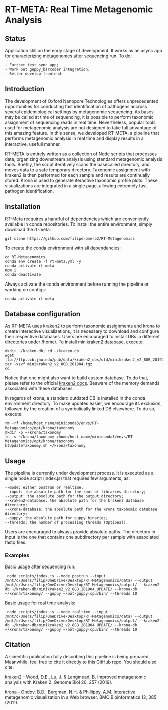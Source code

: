 # RT-META: Real Time Metagenomic Analysis

## Status
Application still on the early stage of development. It works as an async app for characterizing metagenomes after sequencing run. To do:

    - Further test sync app;
    - Work out guppy_barcoder integration;
    - Better develop frontend.

## Introduction
The development of Oxford Nanopore Technologies offers unprecedented opportunities for conducting fast identification of pathogens accross several epidemiological settings by metagenomic sequencing. As bases may be called at time of sequencing, it is possible to perform taxonomic assignment of sequencing reads in real time. Nevertheless, popular tools used for metagenomic analysis are not designed to take full advantage of this amazing feature. In this sense, we developed RT-META, a pipeline that performs metagenomic analysis in real time and display results in a interactive, usefull manner. 

RT-META is entirely written as a collection of Node scripts that processes data, organizing downstream analysis using standard metagenomic analysis tools. Briefily, the script iteratively scans the basecalled directory, and moves data to a safe temporary directory. Taxonomic assignment with kraken2 is then performed for each sample and results are continually stored. Krona is used to generate iteractive taxonomic profile plots. These visualizations are integrated in a single page, allowing extremely fast pathogen identification. 

## Installation
RT-Meta recquires a handful of dependencies which are conveniently available in conda repositories. To install the entire environment, simply download the rt-meta:

    git clone https://github.com/filiperomero2/RT-Metagenomics
    
To create the conda environment with all dependencies:

    cd RT-Metagenomics    
    conda env create -f rt-meta.yml -y
    conda activate rt-meta
    npm i
    conda deactivate

Always activate the conda environment before running the pipeline or working on configs:

    conda activate rt-meta

## Database configuration

As RT-META uses kraken2 to perform taxonomic assignments and krona to create interactive visualizations, it is necessary to download and configure their respective databases. Users are encouraged to install DBs in different directories under /home/. To install minikraken2 database, execute:

    mkdir ~/kraken-db; cd ~/kraken-db
    wget ftp://ftp.ccb.jhu.edu/pub/data/kraken2_dbs/old/minikraken2_v2_8GB_201904.tgz
    tar -xzvf minikraken2_v2_8GB_201904.tgz
    cd

Notice that one might also want to build custom database. To do that, please refer to the official <a href="https://github.com/DerrickWood/kraken2/wiki/Manual">kraken2 docs</a>. Beaware of the memory demands associated with these databases. 

In regards of krona, a standard outdated DB is installed in the conda environment directory. To make updates easier, we encourage its exclusion, followed by the creation of a symbolically linked DB elsewhere. To do so, execute:

    rm -rf /home/host_name/miniconda3/envs/RT-Metagenomics/opt/krona/taxonomy
    mkdir -p ~/krona/taxonomy
    ln -s ~/krona/taxonomy /home/host_name/miniconda3/envs/RT-Metagenomics/opt/krona/taxonomy
    ktUpdateTaxonomy.sh ~/krona/taxonomy

## Usage
The pipeline is currently under development process. It is executed as a single node script (index.js) that requires few arguments, as:

    --mode: either postrun or realtime;
    --input: the absolute path for the root of libraries directory;
    --output: the absolute path for the output directory;
    --kraken2-database: the absolute path for the kraken2 database directory;
    --krona-database: the absolute path for the krona taxonomic database directory;
    --guppy: the absolute path for guppy binaries;
    --threads: the number of processing threads (Optional).

Users are encouraged to always provide absolute paths. The directory in --input is the one that contains one subdirectory per sample with associated fastq files.


### Examples

Basic usage after sequencing run:

     node scripts/index.js --mode postrun --input /mnt/c/Users/filip/OneDrive/Desktop/RT-Metagenomics/data/ --output /mnt/c/Users/filip/OneDrive/Desktop/RT-Metagenomics/output/ --kraken2-db ~/kraken-db/minikraken2_v2_8GB_201904_UPDATE/ --krona-db ~/krona/taxonomy/ --guppy ~/ont-guppy-cpu/bin/ --threads 10

Basic usage for real time analysis:

     node scripts/index.js --mode realtime --input /mnt/c/Users/filip/OneDrive/Desktop/RT-Metagenomics/data/ --output /mnt/c/Users/filip/OneDrive/Desktop/RT-Metagenomics/output/ --kraken2-db ~/kraken-db/minikraken2_v2_8GB_201904_UPDATE/ --krona-db ~/krona/taxonomy/ --guppy ~/ont-guppy-cpu/bin/ --threads 10


## Citation

A scientific publication fully describing this pipeline is being prepared. Meanwhile, feel free to cite it directly to this GitHub repo. You should also cite:

<a href="https://doi.org/10.1186/s13059-019-1891-0">kraken2</a> - Wood, D.E., Lu, J. & Langmead, B. Improved metagenomic analysis with Kraken 2. Genome Biol 20, 257 (2019). 

<a href="https://doi.org/10.1186/1471-2105-12-385">krona</a> - Ondov, B.D., Bergman, N.H. & Phillippy, A.M. Interactive metagenomic visualization in a Web browser. BMC Bioinformatics 12, 385 (2011). 